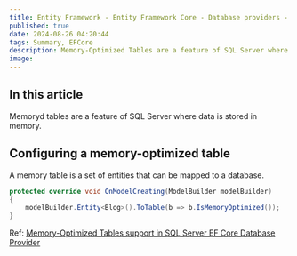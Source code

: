 ```yaml
---
title: Entity Framework - Entity Framework Core - Database providers - Microsoft SQL Server and Azure SQL - Memory-optimized tables
published: true
date: 2024-08-26 04:20:44
tags: Summary, EFCore
description: Memory-Optimized Tables are a feature of SQL Server where the entire table resides in memory. A second copy of the table data is maintained on disk, but only for durability purposes. Data in memory-optimized tables is only read from disk during database recovery. For example, after a server restart.
image:
---
```


## In this article

Memoryd tables are a feature of SQL Server where data is stored in memory.

## Configuring a memory-optimized table

A memory table is a set of entities that can be mapped to a database.

```csharp
protected override void OnModelCreating(ModelBuilder modelBuilder)
{
    modelBuilder.Entity<Blog>().ToTable(b => b.IsMemoryOptimized());
}
```

Ref: [Memory-Optimized Tables support in SQL Server EF Core Database Provider](https://learn.microsoft.com/en-us/ef/core/providers/sql-server/memory-optimized-tables)